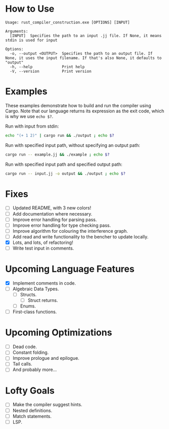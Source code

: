 # How to Use
```
Usage: rust_compiler_construction.exe [OPTIONS] [INPUT]

Arguments:
  [INPUT]  Specifies the path to an input .jj file. If None, it means stdin is used for input

Options:
  -o, --output <OUTPUT>  Specifies the path to an output file. If None, it uses the input filename. If that's also None, it defaults to "output"
  -h, --help             Print help
  -V, --version          Print version

```
# Examples
These examples demonstrate how to build and run the compiler using Cargo. 
Note that our language returns its expression as the exit code, which is why we use `echo $?`.

Run with input from stdin:
```sh
echo "(+ 1 2)" | cargo run && ./output ; echo $?
```
Run with specified input path, without specifying an output path:
```sh
cargo run -- example.jj && ./example ; echo $?
```
Run with specified input path and specified output path:
```sh
cargo run -- input.jj -o output && ./output ; echo $?
```

# Fixes
* [ ] Updated README, with 3 new colors!
* [ ] Add documentation where necessary.
* [ ] Improve error handling for parsing pass.
* [ ] Improve error handling for type checking pass.
* [ ] Improve algorithm for colouring the interference graph.
* [ ] Add read and write functionality to the bencher to update locally.
* [x] Lots, and lots, of refactoring!
* [ ] Write test input in comments.

# Upcoming Language Features
* [x] Implement comments in code.
* [ ] Algebraic Data Types.
  * [ ] Structs.
    * [ ] Struct returns.
  * [ ] Enums.
* [ ] First-class functions.

# Upcoming Optimizations
* [ ] Dead code.
* [ ] Constant folding.
* [ ] Improve prologue and epilogue.
* [ ] Tail calls.
* [ ] And probably more...

# Lofty Goals
* [ ] Make the compiler suggest hints.
* [ ] Nested definitions.
* [ ] Match statements.
* [ ] LSP.
